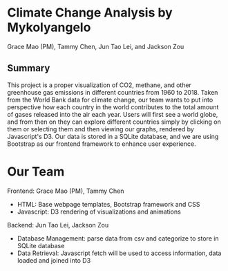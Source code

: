 # Climate Change Analysis by Mykolyangelo

Grace Mao (PM), Tammy Chen, Jun Tao Lei, and Jackson Zou

## Summary

This project is a proper visualization of CO2, methane, and other
greenhouse gas emissions in different countries from 1960 to 2018. Taken
from the World Bank data for climate change, our team wants to put into
perspective how each country in the world contributes to the total
amount of gases released into the air each year. Users will first see a
world globe, and from then on they can explore different countries
simply by clicking on them or selecting them and then viewing our
graphs, rendered by Javascript's D3. Our data is stored in a SQLite
database, and we are using Bootstrap as our frontend framework to
enhance user experience.

# Our Team

Frontend: Grace Mao (PM), Tammy Chen
* HTML: Base webpage templates, Bootstrap framework and CSS
* Javascript: D3 rendering of visualizations and animations


Backend: Jun Tao Lei, Jackson Zou
* Database Management: parse data from csv and categorize to store in
SQLite database
* Data Retrieval: Javascript fetch will be used to access information,
data loaded and joined into D3
